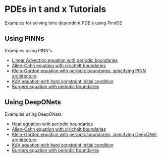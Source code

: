 # PDEs in t and x Tutorials

Examples for solving time dependent PDE's using PinnDE

## Using PINNs

Examples using PINN's 

* [Linear Advection equation with periodic boundaries](Tutorials_PDEs_tx_PINN/linadvPeriodic.md)
* [Allen-Cahn equation with dirichelt boundaries](Tutorials_PDEs_tx_PINN/allencahnDirichlet.md)
* [Klein-Gordon equation with periodic boundaries, specifying PINN architecture](Tutorials_PDEs_tx_PINN/kleingordon.md)
* [KdV equation with hard constraint initial condition](Tutorials_PDEs_tx_PINN/kvdHard.md)
* [Burgers equation with periodic boundaries](Tutorials_PDEs_tx_PINN/burgersPeriodic.md)

## Using DeepONets

Examples using DeepONets

* [Heat equation with periodic boundaries](Tutorials_PDEs_tx_DeepONet/heatPeriodic_don.md)
* [Allen-Cahn equation with dirichelt boundaries](Tutorials_PDEs_tx_DeepONet/allencahnDirichlet_don.md)
* [Klein-Gordon equation with periodic boundaries, specifying DeepONet architecture](Tutorials_PDEs_tx_DeepONet/kleingordon_don.md)
* [KdV equation with hard constraint initial condition](Tutorials_PDEs_tx_DeepONet/kvdHard_don.md)
* [Burgers equation with periodic boundaries](Tutorials_PDEs_tx_DeepONet/burgersPeriodic_don.md)